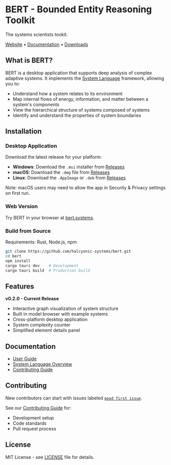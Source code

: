 # BERT - Bounded Entity Reasoning Toolkit

The systems scientists tookit.

[Website](https://bert.systems) • [Documentation](https://bert.gitbook.io/bert-documentation) • [Downloads](https://github.com/halcyonic-systems/bert/releases)

## What is BERT?

BERT is a desktop application that supports deep analysis of complex adaptive systems. It implements the [System Language](https://bert.gitbook.io/bert-documentation/system-language) framework, allowing you to:

- Understand how a system relates to its environment
- Map internal flows of energy, information, and matter between a system's components 
- View the hierarchical structure of systems composed of systems
- Identify and understand the properties of system boundaries

## Installation

### Desktop Application

Download the latest release for your platform:

- **Windows**: Download the `.msi` installer from [Releases](https://github.com/halcyonic-systems/bert/releases)
- **macOS**: Download the `.dmg` file from [Releases](https://github.com/halcyonic-systems/bert/releases)  
- **Linux**: Download the `.AppImage` or `.deb` from [Releases](https://github.com/halcyonic-systems/bert/releases)

Note: macOS users may need to allow the app in Security & Privacy settings on first run.

### Web Version

Try BERT in your browser at [bert.systems](https://bert.systems).

### Build from Source

Requirements: Rust, Node.js, npm

```bash
git clone https://github.com/halcyonic-systems/bert.git
cd bert
npm install
cargo tauri dev    # Development
cargo tauri build  # Production build
```

## Features

**v0.2.0 - Current Release**
- Interactive graph visualization of system structure
- Built in model browser with example systems
- Cross-platform desktop application
- System complexity counter
- Simplified element details panel

## Documentation

- [User Guide](https://bert.gitbook.io/bert-documentation)
- [System Language Overview](https://bert.gitbook.io/bert-documentation/system-language)
- [Contributing Guide](https://bert.gitbook.io/bert-documentation/for-developers/contributing)

## Contributing

New contributors can start with issues labeled [`good first issue`](https://github.com/halcyonic-systems/bert/labels/good%20first%20issue).

See our [Contributing Guide](CONTRIBUTING.md) for:
- Development setup
- Code standards
- Pull request process

## License

MIT License - see [LICENSE](LICENSE) file for details.
